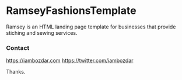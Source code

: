 # RamseyFashionsTemplate

Ramsey is an HTML landing page template for businesses 
that provide stiching and sewing services.

### Contact

https://iambozdar.com
https://twitter.com/iambozdar

Thanks.
